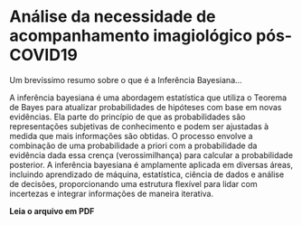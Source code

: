 # Análise da necessidade de acompanhamento imagiológico pós-COVID19

Um brevíssimo resumo sobre o que é a Inferência Bayesiana...

A inferência bayesiana é uma abordagem estatística que utiliza o Teorema de Bayes para atualizar probabilidades de hipóteses com base em novas evidências. Ela parte do princípio de que 
as probabilidades são representações subjetivas de conhecimento e podem ser ajustadas à medida que mais informações são obtidas. O processo envolve a combinação de uma probabilidade a priori 
com a probabilidade da evidência dada essa crença (verossimilhança) para calcular a probabilidade posterior. A inferência bayesiana é amplamente aplicada 
em diversas áreas, incluindo aprendizado de máquina, estatística, ciência de dados e análise de decisões, proporcionando uma estrutura flexível para lidar com incertezas e integrar 
informações de maneira iterativa.

**Leia o arquivo em PDF**

